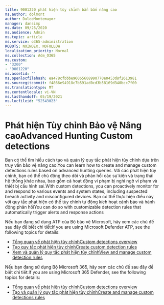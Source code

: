 ```yaml
---
title: 9001220 phát hiện tùy chỉnh bắn bắn nâng cao
ms.author: dolmont
author: DulceMontemayor
manager: dansimp
ms.date: 09/25/2020
ms.audience: Admin
ms.topic: article
ms.service: o365-administration
ROBOTS: NOINDEX, NOFOLLOW
localization_priority: Normal
ms.collection: Adm_O365
ms.custom:
- "3200"
- "9001220"
ms.assetid: ''
ms.openlocfilehash: ea478cfbbbe96065608990770e0453d8f2613981
ms.sourcegitcommit: f4866e94918c7b591ad0cd3b58169d340bcc7f00
ms.translationtype: MT
ms.contentlocale: vi-VN
ms.lasthandoff: 05/19/2021
ms.locfileid: "52543023"
---
```

# <a name="advanced-hunting-custom-detections"></a><span data-ttu-id="de5d0-102">Phát hiện Tùy chỉnh Bảo vệ Nâng cao</span><span class="sxs-lookup"><span data-stu-id="de5d0-102">Advanced Hunting Custom detections</span></span>

<span data-ttu-id="de5d0-103">Bạn có thể tìm hiểu cách tạo và quản lý quy tắc phát hiện tùy chỉnh dựa trên truy vấn bảo vệ nâng cao.</span><span class="sxs-lookup"><span data-stu-id="de5d0-103">You can learn how to create and manage custom detections rules based on advanced hunting queries.</span></span> <span data-ttu-id="de5d0-104">Với các phát hiện tùy chỉnh, bạn có thể chủ động theo dõi và phản hồi các sự kiện và trạng thái hệ thống khác nhau, bao gồm cả hoạt động vi phạm bị nghi ngờ vi phạm và thiết bị cấu hình sai.</span><span class="sxs-lookup"><span data-stu-id="de5d0-104">With custom detections, you can proactively monitor for and respond to various events and system states, including suspected breach activity and misconfigured devices.</span></span> <span data-ttu-id="de5d0-105">Bạn có thể thực hiện điều này với quy tắc phát hiện có thể tùy chỉnh tự động kích hoạt cảnh báo và hành động phản hồi</span><span class="sxs-lookup"><span data-stu-id="de5d0-105">You can do so with customizable detection rules that automatically trigger alerts and response actions</span></span>
  
<span data-ttu-id="de5d0-106">Nếu bạn đang sử dụng ATP của Bộ bảo vệ Microsoft, hãy xem các chủ đề sau đây để biết chi tiết:</span><span class="sxs-lookup"><span data-stu-id="de5d0-106">If you are using Microsoft Defender ATP, see the following topics for details:</span></span> 
- [<span data-ttu-id="de5d0-107">Tổng quan về phát hiện tùy chỉnh</span><span class="sxs-lookup"><span data-stu-id="de5d0-107">Custom detections overview</span></span>](/windows/security/threat-protection/microsoft-defender-atp/overview-custom-detections)
- [<span data-ttu-id="de5d0-108">Tạo quy tắc phát hiện tùy chỉnh</span><span class="sxs-lookup"><span data-stu-id="de5d0-108">Create custom detection rules</span></span>](/windows/security/threat-protection/microsoft-defender-atp/custom-detection-rules)
- [<span data-ttu-id="de5d0-109">Xem và quản lý quy tắc phát hiện tùy chỉnh</span><span class="sxs-lookup"><span data-stu-id="de5d0-109">View and manage custom detection rules</span></span>](/windows/security/threat-protection/microsoft-defender-atp/custom-detections-manage)

<span data-ttu-id="de5d0-110">Nếu bạn đang sử dụng Bộ Microsoft 365, hãy xem các chủ đề sau đây để biết chi tiết:</span><span class="sxs-lookup"><span data-stu-id="de5d0-110">If you are using Microsoft 365 Defender, see the following topics for details:</span></span> 
- [<span data-ttu-id="de5d0-111">Tổng quan về phát hiện tùy chỉnh</span><span class="sxs-lookup"><span data-stu-id="de5d0-111">Custom detections overview</span></span>](/microsoft-365/security/mtp/custom-detections-overview)
- [<span data-ttu-id="de5d0-112">Tạo và quản lý quy tắc phát hiện tùy chỉnh</span><span class="sxs-lookup"><span data-stu-id="de5d0-112">Create and manage custom detections rules</span></span>](/microsoft-365/security/mtp/custom-detection-rules)
